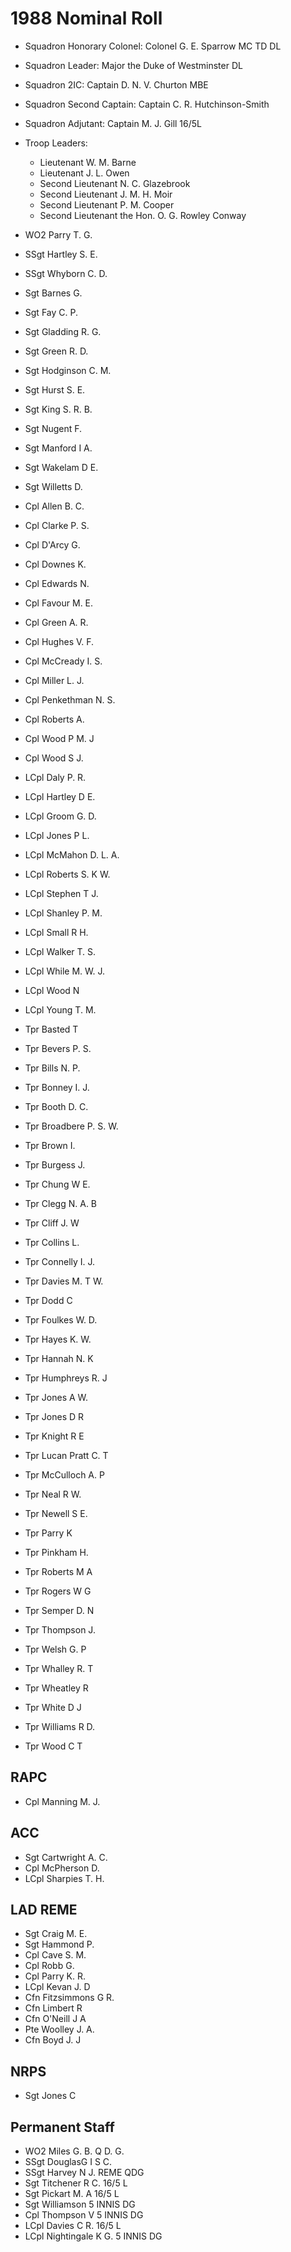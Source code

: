 # 1988 Nominal Roll

* Squadron Honorary Colonel: Colonel G. E. Sparrow MC TD DL
* Squadron Leader: Major the Duke of Westminster DL
* Squadron 2IC: Captain D. N. V. Churton MBE
* Squadron Second Captain: Captain C. R. Hutchinson-Smith
* Squadron Adjutant: Captain M. J. Gill 16/5L
* Troop Leaders:
  * Lieutenant W. M. Barne
  * Lieutenant J. L. Owen
  * Second Lieutenant N. C. Glazebrook
  * Second Lieutenant J. M. H. Moir
  * Second Lieutenant P. M. Cooper
  * Second Lieutenant the Hon. O. G. Rowley Conway

* WO2 Parry T. G.
* SSgt Hartley S. E.
* SSgt Whyborn C. D.
* Sgt Barnes G.
* Sgt Fay C. P.
* Sgt Gladding R. G.
* Sgt Green R. D.
* Sgt Hodginson C. M.
* Sgt Hurst S. E.
* Sgt King S. R. B.
* Sgt Nugent F.
* Sgt Manford I A.
* Sgt Wakelam D E.
* Sgt Willetts D.
* Cpl Allen B. C.
* Cpl Clarke P. S.
* Cpl D'Arcy G.
* Cpl Downes K.
* Cpl Edwards N.
* Cpl Favour M. E.
* Cpl Green A. R.
* Cpl Hughes V. F.
* Cpl McCready I. S.
* Cpl Miller L. J.
* Cpl Penkethman N. S.
* Cpl Roberts A.
* Cpl Wood P M. J
* Cpl Wood S J.
* LCpl Daly P. R.
* LCpl Hartley D E.
* LCpl Groom G. D.
* LCpl Jones P L.
* LCpl McMahon D. L. A.
* LCpl Roberts S. K W.
* LCpl Stephen T J.
* LCpl Shanley P. M.
* LCpl Small R H.
* LCpl Walker T. S.
* LCpl While M. W. J.
* LCpl Wood N
* LCpl Young T. M.
* Tpr Basted T
* Tpr Bevers P. S.
* Tpr Bills N. P.
* Tpr Bonney I. J.
* Tpr Booth D. C.
* Tpr Broadbere P. S. W.
* Tpr Brown I.
* Tpr Burgess J.
* Tpr Chung W E.
* Tpr Clegg N. A. B
* Tpr Cliff J. W
* Tpr Collins L.
* Tpr Connelly I. J.
* Tpr Davies M. T W.
* Tpr Dodd C
* Tpr Foulkes W. D.
* Tpr Hayes K. W.
* Tpr Hannah N. K
* Tpr Humphreys R. J
* Tpr Jones A W.
* Tpr Jones D R
* Tpr Knight R E
* Tpr Lucan Pratt C. T
* Tpr McCulloch A. P
* Tpr Neal R W.
* Tpr Newell S E.
* Tpr Parry K
* Tpr Pinkham H.
* Tpr Roberts M A
* Tpr Rogers W G
* Tpr Semper D. N
* Tpr Thompson J.
* Tpr Welsh G. P
* Tpr Whalley R. T
* Tpr Wheatley R
* Tpr White D J
* Tpr Williams R D.
* Tpr Wood C T

## RAPC

* Cpl Manning M. J.

## ACC

* Sgt Cartwright A. C.
* Cpl McPherson D.
* LCpl Sharpies T. H.

## LAD REME

* Sgt Craig M. E.
* Sgt Hammond P.
* Cpl Cave S. M.
* Cpl Robb G.
* Cpl Parry K. R.
* LCpl Kevan J. D
* Cfn Fitzsimmons G R.
* Cfn Limbert R
* Cfn O'Neill J A
* Pte Woolley J. A.
* Cfn Boyd J. J

## NRPS

* Sgt Jones C

## Permanent Staff

* WO2 Miles G. B. Q D. G.
* SSgt DouglasG I S C.
* SSgt Harvey N J. REME QDG
* Sgt Titchener R C. 16/5 L
* Sgt Pickart M. A 16/5 L
* Sgt Williamson 5 INNIS DG
* Cpl Thompson V 5 INNIS DG
* LCpl Davies C R. 16/5 L
* LCpl Nightingale K G. 5 INNIS DG
